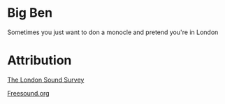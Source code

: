 Big Ben
=======

Sometimes you just want to don a monocle and pretend you're in London

# Attribution
[The London Sound Survey]( http://soundsurvey.org.uk )

[Freesound.org](https://www.freesound.org/people/hyderpotter/packs/5227/)
